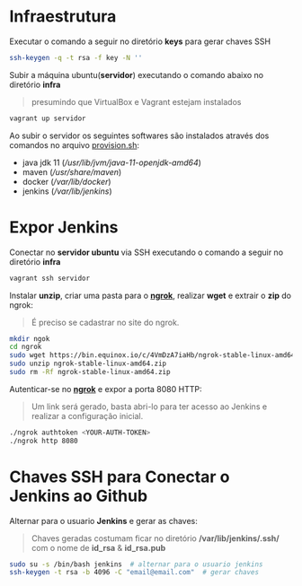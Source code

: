 # Infraestrutura

Executar o comando a seguir no diretório **keys** para gerar chaves SSH

```bash
ssh-keygen -q -t rsa -f key -N ''
```

Subir a máquina ubuntu(**servidor**) executando o comando abaixo no diretório **infra**
> presumindo que VirtualBox e Vagrant estejam instalados
```bash
vagrant up servidor
```

Ao subir o servidor os seguintes softwares são instalados através dos comandos no arquivo [provision.sh](https://github.com/RafaelClaumann/wallet-api-v2/blob/master/infra/provision.sh):
- java jdk 11 (*/usr/lib/jvm/java-11-openjdk-amd64*)
- maven (*/usr/share/maven*)
- docker (*/var/lib/docker*)
- jenkins (*/var/lib/jenkins*) 

# Expor Jenkins

Conectar no **servidor ubuntu** via SSH executando o comando a seguir no diretório **infra**
```bash
vagrant ssh servidor
```

Instalar **unzip**, criar uma pasta para o **[ngrok](https://ngrok.com/)**, realizar **wget** e extrair o **zip** do ngrok:
> É preciso se cadastrar no site do ngrok.
```bash
mkdir ngok
cd ngrok
sudo wget https://bin.equinox.io/c/4VmDzA7iaHb/ngrok-stable-linux-amd64.zip
sudo unzip ngrok-stable-linux-amd64.zip
sudo rm -Rf ngrok-stable-linux-amd64.zip
```

Autenticar-se no **[ngrok](https://ngrok.com/)** e expor a porta 8080 HTTP:
> Um link será gerado, basta abri-lo para ter acesso ao Jenkins e realizar a configuração inicial.
```bash
./ngrok authtoken <YOUR-AUTH-TOKEN>
./ngrok http 8080
```
# Chaves SSH para Conectar o Jenkins ao Github

Alternar para o usuario **Jenkins** e gerar as chaves:
> Chaves geradas costumam ficar no diretório **/var/lib/jenkins/.ssh/** com o nome de **id_rsa** & **id_rsa.pub**
```bash
sudo su -s /bin/bash jenkins  # alternar para o usuario jenkins
ssh-keygen -t rsa -b 4096 -C "email@email.com"  # gerar chaves
```
